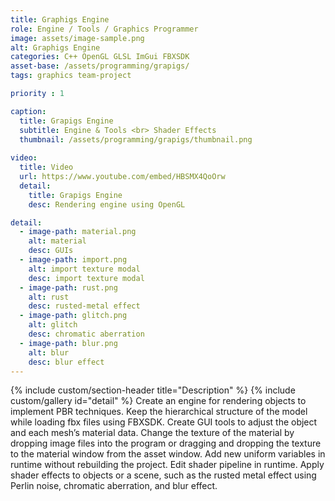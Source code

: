 ```yaml
---
title: Graphigs Engine
role: Engine / Tools / Graphics Programmer
image: assets/image-sample.png
alt: Graphigs Engine
categories: C++ OpenGL GLSL ImGui FBXSDK
asset-base: /assets/programming/grapigs/
tags: graphics team-project

priority : 1

caption:
  title: Grapigs Engine
  subtitle: Engine & Tools <br> Shader Effects
  thumbnail: /assets/programming/grapigs/thumbnail.png
  
video:
  title: Video
  url: https://www.youtube.com/embed/HBSMX4QoOrw
  detail:
    title: Grapigs Engine
    desc: Rendering engine using OpenGL

detail:
  - image-path: material.png
    alt: material
    desc: GUIs
  - image-path: import.png
    alt: import texture modal
    desc: import texture modal
  - image-path: rust.png
    alt: rust
    desc: rusted-metal effect
  - image-path: glitch.png
    alt: glitch
    desc: chromatic aberration
  - image-path: blur.png
    alt: blur
    desc: blur effect
---
```


{% include custom/section-header title="Description" %}
{% include custom/gallery id="detail" %}
Create an engine for rendering objects to implement PBR techniques. Keep the hierarchical structure of the model while loading fbx files using FBXSDK. Create GUI tools to adjust the object and each mesh’s material data. Change the texture of the material by dropping image files into the program or dragging and dropping the texture to the material window from the asset window. Add new uniform variables in runtime without rebuilding the project. Edit shader pipeline in runtime. Apply shader effects to objects or a scene, such as the rusted metal effect using Perlin noise, chromatic aberration, and blur effect.